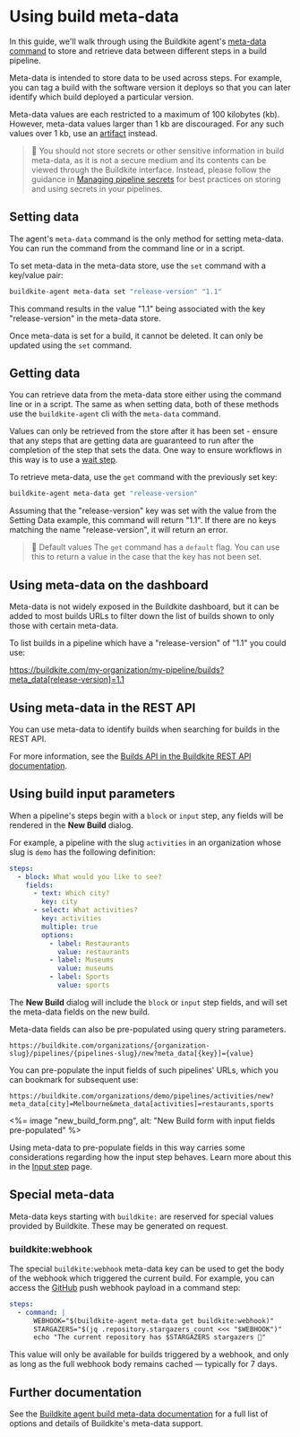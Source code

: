 # Using build meta-data

In this guide, we'll walk through using the Buildkite agent's [meta-data command](/docs/agent/v3/cli-meta-data) to store and retrieve data between different steps in a build pipeline.

Meta-data is intended to store data to be used across steps. For example, you can tag a build with the software version it deploys so that you can later identify which build deployed a particular version.

Meta-data values are each restricted to a maximum of 100 kilobytes (kb). However, meta-data values larger than 1 kb are discouraged. For any such values over 1 kb, use an [artifact](/docs/pipelines/configure/artifacts) instead.

> 🚧
> You should not store secrets or other sensitive information in build meta-data, as it is not a secure medium and its contents can be viewed through the Buildkite interface. Instead, please follow the guidance in [Managing pipeline secrets](/docs/pipelines/security/secrets/managing) for best practices on storing and using secrets in your pipelines.

## Setting data

The agent's `meta-data` command is the only method for setting meta-data. You can run the command from the command line or in a script.

To set meta-data in the meta-data store, use the `set` command with a key/value pair:

```bash
buildkite-agent meta-data set "release-version" "1.1"
```

This command results in the value "1.1" being associated with the key "release-version" in the meta-data store.

Once meta-data is set for a build, it cannot be deleted. It can only be updated using the `set` command.

## Getting data

You can retrieve data from the meta-data store either using the command line or in a script. The same as when setting data, both of these methods use the `buildkite-agent` cli with the `meta-data` command.

Values can only be retrieved from the store after it has been set - ensure that any steps that are getting data are guaranteed to run after the completion of the step that sets the data. One way to ensure workflows in this way is to use a [wait step](/docs/pipelines/configure/step-types/wait-step).

To retrieve meta-data, use the `get` command with the previously set key:

```bash
buildkite-agent meta-data get "release-version"
```

Assuming that the "release-version" key was set with the value from the Setting Data example, this command will return "1.1". If there are no keys matching the name "release-version", it will return an error.

> 📘 Default values
> The `get` command has a `default` flag. You can use this to return a value in the case that the key has not been set.

## Using meta-data on the dashboard

Meta-data is not widely exposed in the Buildkite dashboard, but it can be added to most builds URLs to filter down the list of builds shown to only those with certain meta-data.

To list builds in a pipeline which have a "release-version" of "1.1" you could use:

https://buildkite.com/my-organization/my-pipeline/builds?meta_data[release-version]=1.1

## Using meta-data in the REST API

You can use meta-data to identify builds when searching for builds in the REST API.

For more information, see the [Builds API in the Buildkite REST API documentation](/docs/apis/rest-api/builds).

## Using build input parameters

When a pipeline's steps begin with a `block` or `input` step, any fields will be rendered in the **New Build** dialog.

For example, a pipeline with the slug `activities` in an organization whose slug is `demo` has the following definition:

```yaml
steps:
  - block: What would you like to see?
    fields:
      - text: Which city?
        key: city
      - select: What activities?
        key: activities
        multiple: true
        options:
          - label: Restaurants
            value: restaurants
          - label: Museums
            value: museums
          - label: Sports
            value: sports
```

The **New Build** dialog will include the `block` or `input` step fields, and will set the meta-data fields on the new build.

Meta-data fields can also be pre-populated using query string parameters.

```
https://buildkite.com/organizations/{organization-slug}/pipelines/{pipelines-slug}/new?meta_data[{key}]={value}
```

You can pre-populate the input fields of such pipelines' URLs, which you can bookmark for subsequent use:

```
https://buildkite.com/organizations/demo/pipelines/activities/new?meta_data[city]=Melbourne&meta_data[activities]=restaurants,sports
```

<%= image "new_build_form.png", alt: "New Build form with input fields pre-populated" %>

Using meta-data to pre-populate fields in this way carries some considerations regarding how the input step behaves. Learn more about this in the [Input step](/docs/pipelines/configure/step_types/input_step.md) page.

## Special meta-data

Meta-data keys starting with `buildkite:` are reserved for special values provided by Buildkite. These may be generated on request.

<!-- vale off -->

### buildkite:webhook

<!-- vale on -->

The special `buildkite:webhook` meta-data key can be used to get the body of the webhook which triggered the current build. For example, you can access the [GitHub](/docs/pipelines/source-control/github) push webhook payload in a command step:

```yaml
steps:
  - command: |
      WEBHOOK="$(buildkite-agent meta-data get buildkite:webhook)"
      STARGAZERS="$(jq .repository.stargazers_count <<< "$WEBHOOK")"
      echo "The current repository has $STARGAZERS stargazers 💫"
```

This value will only be available for builds triggered by a webhook, and only as long as the full webhook body remains cached — typically for 7 days.

## Further documentation

See the [Buildkite agent build meta-data documentation](/docs/agent/v3/cli-meta-data) for a full list of options and details of Buildkite's meta-data support.
